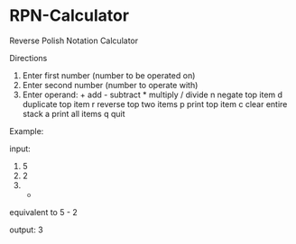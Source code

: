 # RPN-Calculator
Reverse Polish Notation Calculator

Directions

1. Enter first number (number to be operated on)
2. Enter second number (number to operate with)
3. Enter operand:
              + add
              - subtract
              * multiply 
              / divide
              n negate top item
              d duplicate top item
              r reverse top two items
              p print top item
              c clear entire stack
              a print all items
              q quit
              
Example:

input:
1. 5
2. 2
3. -

equivalent to 5 - 2

output:
3
